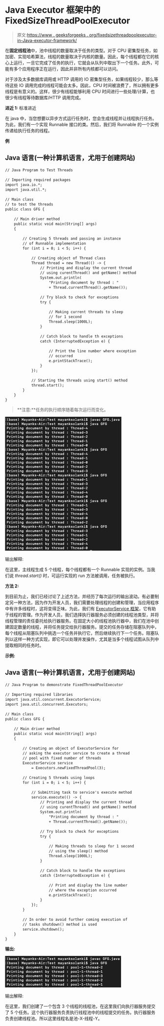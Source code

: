 # Java Executor 框架中的 FixedSizeThreadPoolExecutor

> 原文:[https://www . geeksforgeeks . org/fixedsizethreadpoolexecutor-in-Java-executor-framework/](https://www.geeksforgeeks.org/fixedsizethreadpoolexecutor-in-java-executor-framework/)

在**固定线程池**中，池中线程的数量取决于任务的类型。对于 CPU 密集型任务，如加密、实现哈希算法，线程的数量取决于内核的数量。因此，每个线程都在它的核心上运行，一旦它完成了任务的执行，它就会从队列中取出下一个任务。此外，可能有多个应用程序正在运行，因此并非所有内核都可以访问。

对于涉及太多数据库调用或 HTTP 调用的 IO 密集型任务，如果线程较少，那么等待这些 IO 调用完成的线程可能会太多。因此，CPU 时间被浪费了，所以拥有更多线程是有意义的。这样，很少有线程能够利用 CPU 时间进行一些处理/计算，也很少有线程等待数据库/HTTP 调用完成。

**进近 1:** 标准进近

在 java 中，当您想要以异步方式运行任务时，您会生成线程并让线程执行任务。为此，我们有一个实现 Runnable 接口的类。然后，我们将 Runnable 的一个实例传递给执行任务的线程。

**例**

## Java 语言(一种计算机语言，尤用于创建网站)

```
// Java Program to Test Threads

// Importing required packages
import java.io.*;
import java.util.*;

// Main class
// to test the threads
public class GFG {

    // Main driver method
    public static void main(String[] args)
    {

        // Creating 5 threads and passing an instance
        // of Runnable implementation
        for (int i = 0; i < 5; i++) {

            // Creating object of Thread class
            Thread thread = new Thread(() -> {
                // Printing and display the current thread
                // using curentThread() and getName() method
                System.out.println(
                    "Printing document by thread : "
                    + Thread.currentThread().getName());

                // Try block to check for exceptions
                try {

                    // Making current threads to sleep
                    // for 1 second
                    Thread.sleep(1000L);
                }

                // Catch block to handle th exceptions
                catch (InterruptedException e) {

                    // Print the line number where exception
                    // occurred
                    e.printStackTrace();
                }
            });

            // Starting the threads using start() method
            thread.start();
        }
    }
}
```

> **注意:**任务的执行顺序随着每次运行而变化。

![](img/37fc699c0178b7825b8269989e2fb982.png)

输出解释:

在这里，主线程生成 5 个线程，每个线程都有一个 Runnable 实现的实例。当我们说 *thread.start()* 时，可运行实现的 run 方法被调用，任务被执行。

**方法 2:**

到目前为止，我们已经讨论了上述方法，并经历了每次运行的输出波动。有必要制定另一种方法，因为作为开发人员，我们需要处理线程的创建和管理，当应用程序中有许多线程时，这将变得乏味。为此，我们有 [ExecutorService 框架](https://www.geeksforgeeks.org/java-util-concurrent-executorservice-interface-with-examples/)，它有助于线程的管理。作为开发人员，我们选择执行器服务必须创建的线程池类型，并将线程管理的责任委托给执行器服务。在固定大小的线程池执行器中，我们在池中创建固定数量的线程，并将任务提交给执行器服务。提交的任务存储在阻塞队列中，每个线程从阻塞队列中挑选一个任务并执行它，然后继续执行下一个任务。阻塞队列以这样一种方式实现，即它可以处理并发操作，尤其是当多个线程试图从队列中提取相同的任务时。

**示例:**

## Java 语言(一种计算机语言，尤用于创建网站)

```
// Java Program to demonstrate FixedThreadPoolExecutor

// Importing required libraries
import java.util.concurrent.ExecutorService;
import java.util.concurrent.Executors;

// Main class
public class GFG {

    // Main driver method
    public static void main(String[] args)
    {

        // Creating an object of ExecutorService for
        // asking the executor service to create a thread
        // pool with fixed number of threads
        ExecutorService service
            = Executors.newFixedThreadPool(3);

        // Creating 5 threads using loops
        for (int i = 0; i < 5; i++) {

            // Submitting task to service's execute method
            service.execute(() -> {
                // Printing and display the current thread
                // using curentThread() and getName() method
                System.out.println(
                    "Printing document by thread : "
                    + Thread.currentThread().getName());

                // Try block to check for exceptions
                try {

                    // Making threads to sleep for 1 second
                    // using the sleep() method
                    Thread.sleep(1000L);
                }

                // Catch block to handle the exceptions
                catch (InterruptedException e) {

                    // Print and display the line number
                    // where the exception occurred
                    e.printStackTrace();
                }
            });
        }

        // In order to avoid further coming execution of
        // tasks shutdown() method is used
        service.shutdown();
    }
}
```

**输出:**

![](img/8c85bb390e8e2975d58de7238b661fd5.png)

输出解释:

在这里，我们创建了一个包含 3 个线程的线程池，在这里我们向执行器服务提交了 5 个任务。这个执行器服务负责执行线程池中的线程提交的任务。执行器服务负责创建线程池。所以这里线程名是池-X-线程-Y。